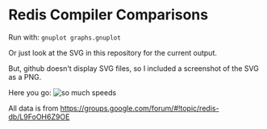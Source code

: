 # Redis Compiler Comparisons

Run with:
<code>gnuplot graphs.gnuplot</code>

Or just look at the SVG in this repository for the current output.

But, github doesn't display SVG files, so I included a screenshot of the SVG as a PNG.

Here you go:
<img title="so much speeds" src="https://raw.github.com/mattsta/redis-c-vs-cpp/master/comparison.png" />

All data is from https://groups.google.com/forum/#!topic/redis-db/L9FoOH6Z9OE
